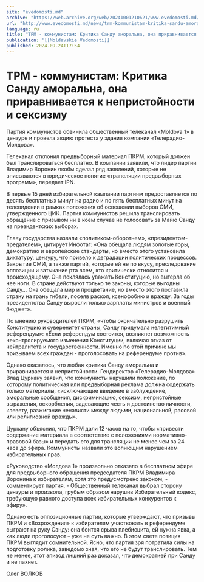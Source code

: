 ```yaml
---
site: "evedomosti.md"
archive: "https://web.archive.org/web/20241001210621/www.evedomosti.md/news/trm-kommunistam-kritika-sandu-amoralna-ona-priravnivaetsya-k"
url: "http://www.evedomosti.md/news/trm-kommunistam-kritika-sandu-amoralna-ona-priravnivaetsya-k"
language: ru
title: "ТРМ - коммунистам: Критика Санду аморальна, она приравнивается к непристойности и сексизму"
publication: '[[Moldavskie Vedomosti]]'
published: 2024-09-24T17:54
---
```


# ТРМ - коммунистам: Критика Санду аморальна, она приравнивается к непристойности и сексизму

Партия коммунистов обвинила общественный телеканал «Moldova 1» в цензуре и провела акцию протеста у здания компании «Телерадио-Молдова».

Телеканал отклонил предвыборный материал ПКРМ, который должен был транслироваться бесплатно. В компании заявили, что лидер партии Владимир Воронин якобы сделал ряд заявлений, которые не вписываются в юридическое понятие «трансляции предвыборных программ», передает IPN.

В первые 15 дней избирательной кампании партиям предоставляется по десять бесплатных минут на радио и по пять бесплатных минут на телевидении в рамках положения об освещении выборов СМИ, утвержденного ЦИК. Партия коммунистов решила транслировать обращение с призывом ни в коем случае не голосовать за Майю Санду на президентских выборах.

Главу государства назвали «политиком-оборотнем», «президентом-предателем», цитирует Инфотаг: «Она обещала людям золотые горы, демократию и европейские стандарты, но вместо этого установила диктатуру, цензуру, что привело к деградации политических процессов. Закрытие СМИ, а также партий, которые ей не по вкусу, преследование оппозиции и затыкание рта всем, кто критически относится к происходящему. Она поклялась уважать Конституцию, но вытерла об нее ноги. В стране действуют только те законы, которые выгодны Санду... Она обещала мир и процветание, но вместо этого поставила страну на грань гибели, посеяв раскол, ксенофобию и вражду. За годы президентства Санду выросли только зарплаты министров и военный бюджет».

По мнению руководителей ПКРМ, «чтобы окончательно разрушить Конституцию и суверенитет страны, Санду придумала нелегитимный референдум»: «Если референдум состоится, возникнет возможность неконтролируемого изменения Конституции, включая отказ от нейтралитета и государственности. Именно по этой причине мы призываем всех граждан - проголосовать на референдуме против».

Однако оказалось, что любая критика Санду аморальна и приравнивается к непристойности. Гендиректор «Телерадио-Молдова» Влад Цуркану заявил, что коммунисты нарушили положение, по которому политическая или предвыборная реклама должна содержать только материалы, «исключающие введение в заблуждение, аморальные сообщения, дискриминацию, сексизм, непристойные выражения, оскорбления, задевающие честь и достоинство личности, клевету, разжигание ненависти между людьми, национальной, расовой или религиозной вражды».

Цуркану объяснил, что ПКРМ дали 12 часов на то, чтобы «привести содержание материала в соответствие с положениями нормативно-правовой базы» и передать его для трансляции не менее чем за 24 часа до эфира. Коммунисты назвали это вопиющим нарушением избирательных прав.

«Руководство «Молдова 1» произвольно отказало в бесплатном эфире для предвыборного обращения председателя ПКРМ Владимира Воронина к избирателям, хотя это предусмотрено законом, - комментирует партия. - Общественный телеканал выбрал сторону цензуры и произвола, грубым образом нарушив Избирательный кодекс, требующую равного доступа всех избирательных конкурентов к эфиру».

Однако есть оппозиционные партии, которые утверждают, что призывы ПКРМ и «Возрождения» к избирателям участвовать в референдуме сыграют на руку Санду: она боится срыва плебисцита, ей нужна явка, а как люди проголосуют – уже не суть важно. В этом свете позиция ПКРМ выглядит сомнительной. Ясно, что партия зря потратила силы на подготовку ролика, заведомо зная, что его не будут транслировать. Тем не менее, этот эпизод лишний раз доказал, что демократией при Санду и не пахнет.

Олег ВОЛКОВ